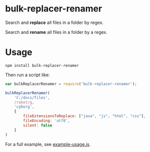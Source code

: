 # bulk-replacer-renamer

Search and **replace** all files in a folder by regex.

Search and **rename** all files in a folder by a regex.

# Usage

    npm install bulk-replacer-renamer

Then run a script like:

```javascript
var bulkReplacerRenamer = require('bulk-replacer-renamer');

bulkReplacerRenamer(
    'C:/docs/files',
    /robot/g,
    'cyborg',
    {
        fileExtensionsToReplace: ["java", "js", "html", "css"],
        fileEncoding: 'utf8',
        silent: false
    }
)
```

For a full example, see [example-usage.js](example-usage.js).
